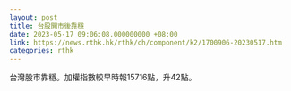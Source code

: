 ```yaml
---
layout: post
title: 台股開市後靠穩
date: 2023-05-17 09:06:08.000000000 +08:00
link: https://news.rthk.hk/rthk/ch/component/k2/1700906-20230517.htm
categories: rthk
---
```


台灣股市靠穩。加權指數較早時報15716點，升42點。
